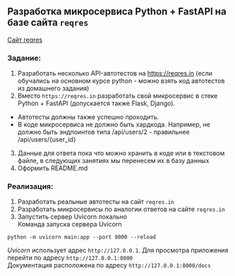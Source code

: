 ## Разработка микросервиса Python + FastAPI на базе сайта `reqres`  

[Сайт reqres](https://reqres.in)

### Задание:  
1. Разработать несколько API-автотестов на https://reqres.in (если обучались на основном курсе python - можно взять код автотестов из домашнего задания)  
2. Вместо `https://reqres.in` разработать свой микросервис в стеке Python + FastAPI (допускается также Flask, Django).  
 - Автотесты должны также успешно проходить.
 - В коде микросервиса не должно быть хардкода. Например, не должно быть эндпоинтов типа /api/users/2 - правильнее /api/users/{user_id}
3. Данные для ответа пока что можно хранить в коде или в текстовом файле, в следующих занятиях мы перенесем их в базу данных  
4. Оформить README.md

### Реализация:  
1. Разработать реальные автотесты на сайт `reqres.in` 
2. Разработать микросервисы по аналогии ответов на сайте `reqres.in` 
3. Запустить сервер Uvicorn локально  
Команда запуска сервера Uvicorn  
```commandline
python -m uvicorn main:app --port 8000 --reload
```  
*Uvicorn* использует адрес `http://127.0.0.1`. Для просмотра приложения перейти по адресу `http://127.0.0.1:8000`  
Документация расположена по адресу `http://127.0.0.1:8000/docs` 

